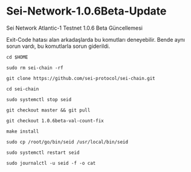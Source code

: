 # Sei-Network-1.0.6Beta-Update
Sei Network Atlantic-1 Testnet 1.0.6 Beta Güncellemesi

Exit-Code hatası alan arkadaşlarda bu komutları deneyebilir. Bende aynı sorun vardı, bu komutlarla sorun giderildi. 

```
cd $HOME
```

```
sudo rm sei-chain -rf
```

```
git clone https://github.com/sei-protocol/sei-chain.git
```

```
cd sei-chain
```

```
sudo systemctl stop seid
```

```
git checkout master && git pull
```

```
git checkout 1.0.6beta-val-count-fix
```

```
make install
```

```
sudo cp /root/go/bin/seid /usr/local/bin/seid
```

```
sudo systemctl restart seid
```

```
sudo journalctl -u seid -f -o cat
```
